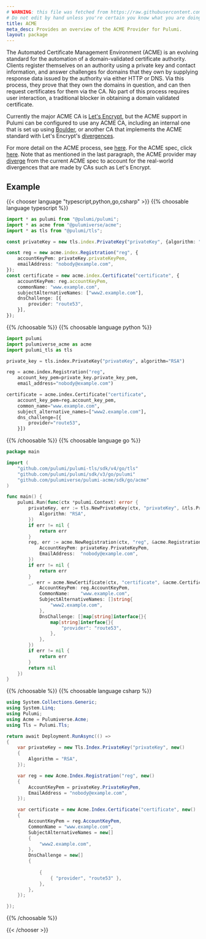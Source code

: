 ```yaml
---
# WARNING: this file was fetched from https://raw.githubusercontent.com/pulumiverse/pulumi-acme/v0.8.3/docs/_index.md
# Do not edit by hand unless you're certain you know what you are doing!
title: ACME
meta_desc: Provides an overview of the ACME Provider for Pulumi.
layout: package
---
```


The Automated Certificate Management Environment (ACME) is an evolving standard
for the automation of a domain-validated certificate authority. Clients register
themselves on an authority using a private key and contact information, and
answer challenges for domains that they own by supplying response data issued by
the authority via either HTTP or DNS. Via this process, they prove that they own
the domains in question, and can then request certificates for them via the CA.
No part of this process requires user interaction, a traditional blocker in
obtaining a domain validated certificate.

Currently the major ACME CA is [Let's Encrypt][lets-encrypt], but the ACME
support in Pulumi can be configured to use any ACME CA, including an
internal one that is set up using [Boulder][boulder-gh], or another CA
that implements the ACME standard with Let's Encrypt's
[divergences][lets-encrypt-divergences].

[lets-encrypt]: https://letsencrypt.org
[boulder-gh]: https://github.com/letsencrypt/boulder
[lets-encrypt-divergences]: https://github.com/letsencrypt/boulder/blob/master/docs/acme-divergences.md

For more detail on the ACME process, see [here][lets-encrypt-how-it-works]. For
the ACME spec, click [here][about-acme]. Note that as mentioned in the last
paragraph, the ACME provider may [diverge][lets-encrypt-divergences] from the
current ACME spec to account for the real-world divergences that are made by
CAs such as Let's Encrypt.

[lets-encrypt-how-it-works]: https://letsencrypt.org/how-it-works/
[about-acme]: https://ietf-wg-acme.github.io/acme/draft-ietf-acme-acme.html

## Example

{{< chooser language "typescript,python,go,csharp" >}}
{{% choosable language typescript %}}

```typescript
import * as pulumi from "@pulumi/pulumi";
import * as acme from "@pulumiverse/acme";
import * as tls from "@pulumi/tls";

const privateKey = new tls.index.PrivateKey("privateKey", {algorithm: "RSA"});

const reg = new acme.index.Registration("reg", {
    accountKeyPem: privateKey.privateKeyPem,
    emailAddress: "nobody@example.com",
});
const certificate = new acme.index.Certificate("certificate", {
    accountKeyPem: reg.accountKeyPem,
    commonName: "www.example.com",
    subjectAlternativeNames: ["www2.example.com"],
    dnsChallenge: [{
        provider: "route53",
    }],
});
```
 
{{% /choosable %}}
{{% choosable language python %}}

```python
import pulumi
import pulumiverse_acme as acme
import pulumi_tls as tls

private_key = tls.index.PrivateKey("privateKey", algorithm="RSA")

reg = acme.index.Registration("reg",
    account_key_pem=private_key.private_key_pem,
    email_address="nobody@example.com")

certificate = acme.index.Certificate("certificate",
    account_key_pem=reg.account_key_pem,
    common_name="www.example.com",
    subject_alternative_names=["www2.example.com"],
    dns_challenge=[{
        provider="route53",
    }])
```

{{% /choosable %}}
{{% choosable language go %}}

```go
package main

import (
	"github.com/pulumi/pulumi-tls/sdk/v4/go/tls"
	"github.com/pulumi/pulumi/sdk/v3/go/pulumi"
	"github.com/pulumiverse/pulumi-acme/sdk/go/acme"
)

func main() {
	pulumi.Run(func(ctx *pulumi.Context) error {
		privateKey, err := tls.NewPrivateKey(ctx, "privateKey", &tls.PrivateKeyArgs{
			Algorithm: "RSA",
		})
		if err != nil {
			return err
		}
		reg, err := acme.NewRegistration(ctx, "reg", &acme.RegistrationArgs{
			AccountKeyPem: privateKey.PrivateKeyPem,
			EmailAddress:  "nobody@example.com",
		})
		if err != nil {
			return err
		}
		_, err = acme.NewCertificate(ctx, "certificate", &acme.CertificateArgs{
			AccountKeyPem: reg.AccountKeyPem,
			CommonName:    "www.example.com",
			SubjectAlternativeNames: []string{
				"www2.example.com",
			},
			DnsChallenge: []map[string]interface{}{
				map[string]interface{}{
					"provider": "route53",
				},
			},
		})
		if err != nil {
			return err
		}
		return nil
	})
}
```

{{% /choosable %}}
{{% choosable language csharp %}}

```csharp
using System.Collections.Generic;
using System.Linq;
using Pulumi;
using Acme = Pulumiverse.Acme;
using Tls = Pulumi.Tls;

return await Deployment.RunAsync(() => 
{
    var privateKey = new Tls.Index.PrivateKey("privateKey", new()
    {
        Algorithm = "RSA",
    });

    var reg = new Acme.Index.Registration("reg", new()
    {
        AccountKeyPem = privateKey.PrivateKeyPem,
        EmailAddress = "nobody@example.com",
    });

    var certificate = new Acme.Index.Certificate("certificate", new()
    {
        AccountKeyPem = reg.AccountKeyPem,
        CommonName = "www.example.com",
        SubjectAlternativeNames = new[]
        {
            "www2.example.com",
        },
        DnsChallenge = new[]
        {
            
            {
                { "provider", "route53" },
            },
        },
    });

});
```

{{% /choosable %}}

{{< /chooser >}}
